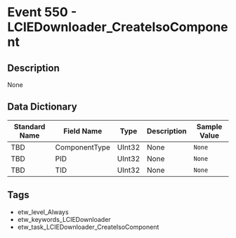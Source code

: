 # Event 550 - LCIEDownloader_CreateIsoComponent

## Description
None

## Data Dictionary
|Standard Name|Field Name|Type|Description|Sample Value|
|---|---|---|---|---|
|TBD|ComponentType|UInt32|None|`None`|
|TBD|PID|UInt32|None|`None`|
|TBD|TID|UInt32|None|`None`|

## Tags
* etw_level_Always
* etw_keywords_LCIEDownloader
* etw_task_LCIEDownloader_CreateIsoComponent